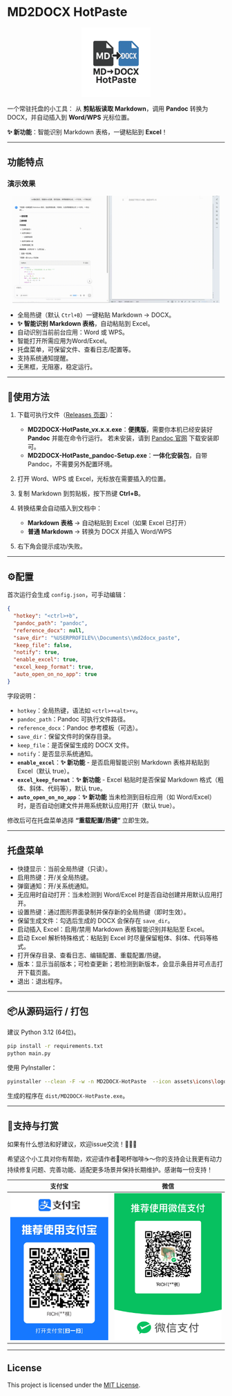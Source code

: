 # MD2DOCX HotPaste
<p align="center">
  <img src="assets/icons/logo.png" alt="MD2DOCX HotPaste" width="160" height="160">
</p>

一个常驻托盘的小工具：
从 **剪贴板读取 Markdown**，调用 **Pandoc** 转换为 DOCX，并自动插入到 **Word/WPS** 光标位置。

**✨ 新功能**：智能识别 Markdown 表格，一键粘贴到 **Excel**！

---

## 功能特点

### 演示效果

<p align="center">
  <img src="docs/demo.gif" alt="演示动图" width="480">
</p>

* 全局热键（默认 `Ctrl+B`）一键粘贴 Markdown → DOCX。
* **✨ 智能识别 Markdown 表格**，自动粘贴到 Excel。
* 自动识别当前前台应用：Word 或 WPS。
* 智能打开所需应用为Word/Excel。
* 托盘菜单，可保留文件、查看日志/配置等。
* 支持系统通知提醒。
* 无黑框，无阻塞，稳定运行。

---

## 🚀使用方法

1. 下载可执行文件（[Releases 页面](https://github.com/RICHQAQ/md2docx_hotpaste/releases/)）：

   * **MD2DOCX-HotPaste\_vx.x.x.exe**：**便携版**，需要你本机已经安装好 **Pandoc** 并能在命令行运行。
   若未安装，请到 [Pandoc 官网](https://pandoc.org/installing.html) 下载安装即可。
   * **MD2DOCX-HotPaste\_pandoc-Setup.exe**：**一体化安装包**，自带 Pandoc，不需要另外配置环境。

2. 打开 Word、WPS 或 Excel，光标放在需要插入的位置。

3. 复制 Markdown 到剪贴板，按下热键 **Ctrl+B**。

4. 转换结果会自动插入到文档中：
   - **Markdown 表格** → 自动粘贴到 Excel（如果 Excel 已打开）
   - **普通 Markdown** → 转换为 DOCX 并插入 Word/WPS

5. 右下角会提示成功/失败。

---

## ⚙️配置

首次运行会生成 `config.json`，可手动编辑：

```json
{
  "hotkey": "<ctrl>+b",
  "pandoc_path": "pandoc",
  "reference_docx": null,
  "save_dir": "%USERPROFILE%\\Documents\\md2docx_paste",
  "keep_file": false,
  "notify": true,
  "enable_excel": true,
  "excel_keep_format": true,
  "auto_open_on_no_app": true
}
```

字段说明：

* `hotkey`：全局热键，语法如 `<ctrl>+<alt>+v`。
* `pandoc_path`：Pandoc 可执行文件路径。
* `reference_docx`：Pandoc 参考模板（可选）。
* `save_dir`：保留文件时的保存目录。
* `keep_file`：是否保留生成的 DOCX 文件。
* `notify`：是否显示系统通知。
* **`enable_excel`**：**✨ 新功能** - 是否启用智能识别 Markdown 表格并粘贴到 Excel（默认 true）。
* **`excel_keep_format`**：**✨ 新功能** - Excel 粘贴时是否保留 Markdown 格式（粗体、斜体、代码等），默认 true。
* **`auto_open_on_no_app`**：**✨ 新功能** 当未检测到目标应用（如 Word/Excel）时，是否自动创建文件并用系统默认应用打开（默认 true）。

修改后可在托盘菜单选择 **“重载配置/热键”** 立即生效。

---

## 托盘菜单

* 快捷显示：当前全局热键（只读）。
* 启用热键：开/关全局热键。
* 弹窗通知：开/关系统通知。
* 无应用时自动打开：当未检测到 Word/Excel 时是否自动创建并用默认应用打开。
* 设置热键：通过图形界面录制并保存新的全局热键（即时生效）。
* 保留生成文件：勾选后生成的 DOCX 会保存在 `save_dir`。
* 启动插入 Excel：启用/禁用 Markdown 表格智能识别并粘贴至 Excel。
* 启动 Excel 解析特殊格式：粘贴到 Excel 时尽量保留粗体、斜体、代码等格式。
* 打开保存目录、查看日志、编辑配置、重载配置/热键。
* 版本：显示当前版本；可检查更新；若检测到新版本，会显示条目并可点击打开下载页面。
* 退出：退出程序。

---

## 📦从源码运行 / 打包

建议 Python 3.12 (64位)。

```bash
pip install -r requirements.txt
python main.py
```

使用 PyInstaller：

```bash
pyinstaller --clean -F -w -n MD2DOCX-HotPaste  --icon assets\icons\logo.ico  --add-data "assets\icons;assets\icons" --hidden-import plyer.platforms.win.notification  main.py
```

生成的程序在 `dist/MD2DOCX-HotPaste.exe`。

---

## 🍵支持与打赏

如果有什么想法和好建议，欢迎issue交流！🤯🤯🤯

希望这个小工具对你有帮助，欢迎请作者👻喝杯咖啡☕～你的支持会让我更有动力持续修复问题、完善功能、适配更多场景并保持长期维护。感谢每一份支持！

| 支付宝 | 微信 |
| --- | --- |
| ![支付宝打赏](docs/pay/Alipay.jpg) | ![微信打赏](docs/pay/Weixinpay.png) |


---

## License

This project is licensed under the [MIT License](LICENSE).
